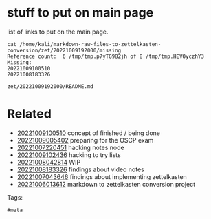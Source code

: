 # stuff to put on main page

list of links to put on the main page.

```
cat /home/kali/markdown-raw-files-to-zettelkasten-conversion/zet/20221009192000/missing
Reference count:  6 /tmp/tmp.p7yTG982jh of 8 /tmp/tmp.HEVOyczhY3
Missing:
20221009100510
20221008183326
```

` zet/20221009192000/README.md `

# Related

- [20221009100510](/zet/20221009100510/README.md) concept of finished / being done
- [20221009005402](/zet/20221009005402/README.md) preparing for the OSCP exam
- [20221007220451](/zet/20221007220451/README.md) hacking notes node
- [20221009102436](/zet/20221009102436/README.md) hacking to try lists
- [20221008042814](/zet/20221008042814/README.md) WIP
- [20221008183326](/zet/20221008183326/README.md) findings about video notes
- [20221007043646](/zet/20221007043646/README.md) findings about implementing zettelkasten
- [20221006013612](/zet/20221006013612/README.md) markdown to zettelkasten conversion project

Tags:

    #meta
